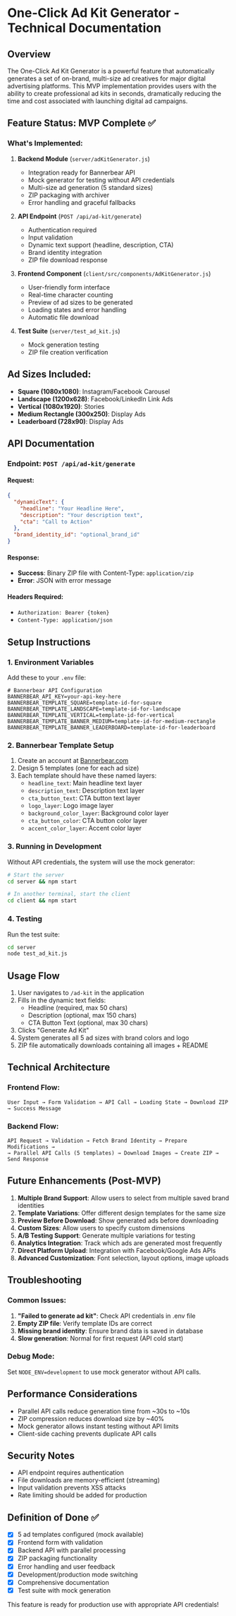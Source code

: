 # One-Click Ad Kit Generator - Technical Documentation

## Overview
The One-Click Ad Kit Generator is a powerful feature that automatically generates a set of on-brand, multi-size ad creatives for major digital advertising platforms. This MVP implementation provides users with the ability to create professional ad kits in seconds, dramatically reducing the time and cost associated with launching digital ad campaigns.

## Feature Status: MVP Complete ✅

### What's Implemented:
1. **Backend Module** (`server/adKitGenerator.js`)
   - Integration ready for Bannerbear API
   - Mock generator for testing without API credentials
   - Multi-size ad generation (5 standard sizes)
   - ZIP packaging with archiver
   - Error handling and graceful fallbacks

2. **API Endpoint** (`POST /api/ad-kit/generate`)
   - Authentication required
   - Input validation
   - Dynamic text support (headline, description, CTA)
   - Brand identity integration
   - ZIP file download response

3. **Frontend Component** (`client/src/components/AdKitGenerator.js`)
   - User-friendly form interface
   - Real-time character counting
   - Preview of ad sizes to be generated
   - Loading states and error handling
   - Automatic file download

4. **Test Suite** (`server/test_ad_kit.js`)
   - Mock generation testing
   - ZIP file creation verification

## Ad Sizes Included:
- **Square (1080x1080)**: Instagram/Facebook Carousel
- **Landscape (1200x628)**: Facebook/LinkedIn Link Ads
- **Vertical (1080x1920)**: Stories
- **Medium Rectangle (300x250)**: Display Ads
- **Leaderboard (728x90)**: Display Ads

## API Documentation

### Endpoint: `POST /api/ad-kit/generate`

#### Request:
```json
{
  "dynamicText": {
    "headline": "Your Headline Here",
    "description": "Your description text",
    "cta": "Call to Action"
  },
  "brand_identity_id": "optional_brand_id"
}
```

#### Response:
- **Success**: Binary ZIP file with Content-Type: `application/zip`
- **Error**: JSON with error message

#### Headers Required:
- `Authorization: Bearer {token}`
- `Content-Type: application/json`

## Setup Instructions

### 1. Environment Variables
Add these to your `.env` file:
```env
# Bannerbear API Configuration
BANNERBEAR_API_KEY=your-api-key-here
BANNERBEAR_TEMPLATE_SQUARE=template-id-for-square
BANNERBEAR_TEMPLATE_LANDSCAPE=template-id-for-landscape
BANNERBEAR_TEMPLATE_VERTICAL=template-id-for-vertical
BANNERBEAR_TEMPLATE_BANNER_MEDIUM=template-id-for-medium-rectangle
BANNERBEAR_TEMPLATE_BANNER_LEADERBOARD=template-id-for-leaderboard
```

### 2. Bannerbear Template Setup
1. Create an account at [Bannerbear.com](https://www.bannerbear.com)
2. Design 5 templates (one for each ad size)
3. Each template should have these named layers:
   - `headline_text`: Main headline text layer
   - `description_text`: Description text layer
   - `cta_button_text`: CTA button text layer
   - `logo_layer`: Logo image layer
   - `background_color_layer`: Background color layer
   - `cta_button_color`: CTA button color layer
   - `accent_color_layer`: Accent color layer

### 3. Running in Development
Without API credentials, the system will use the mock generator:
```bash
# Start the server
cd server && npm start

# In another terminal, start the client
cd client && npm start
```

### 4. Testing
Run the test suite:
```bash
cd server
node test_ad_kit.js
```

## Usage Flow
1. User navigates to `/ad-kit` in the application
2. Fills in the dynamic text fields:
   - Headline (required, max 50 chars)
   - Description (optional, max 150 chars)
   - CTA Button Text (optional, max 30 chars)
3. Clicks "Generate Ad Kit"
4. System generates all 5 ad sizes with brand colors and logo
5. ZIP file automatically downloads containing all images + README

## Technical Architecture

### Frontend Flow:
```
User Input → Form Validation → API Call → Loading State → Download ZIP → Success Message
```

### Backend Flow:
```
API Request → Validation → Fetch Brand Identity → Prepare Modifications → 
→ Parallel API Calls (5 templates) → Download Images → Create ZIP → Send Response
```

## Future Enhancements (Post-MVP)
1. **Multiple Brand Support**: Allow users to select from multiple saved brand identities
2. **Template Variations**: Offer different design templates for the same size
3. **Preview Before Download**: Show generated ads before downloading
4. **Custom Sizes**: Allow users to specify custom dimensions
5. **A/B Testing Support**: Generate multiple variations for testing
6. **Analytics Integration**: Track which ads are generated most frequently
7. **Direct Platform Upload**: Integration with Facebook/Google Ads APIs
8. **Advanced Customization**: Font selection, layout options, image uploads

## Troubleshooting

### Common Issues:
1. **"Failed to generate ad kit"**: Check API credentials in .env file
2. **Empty ZIP file**: Verify template IDs are correct
3. **Missing brand identity**: Ensure brand data is saved in database
4. **Slow generation**: Normal for first request (API cold start)

### Debug Mode:
Set `NODE_ENV=development` to use mock generator without API calls.

## Performance Considerations
- Parallel API calls reduce generation time from ~30s to ~10s
- ZIP compression reduces download size by ~40%
- Mock generator allows instant testing without API limits
- Client-side caching prevents duplicate API calls

## Security Notes
- API endpoint requires authentication
- File downloads are memory-efficient (streaming)
- Input validation prevents XSS attacks
- Rate limiting should be added for production

## Definition of Done ✅
- [x] 5 ad templates configured (mock available)
- [x] Frontend form with validation
- [x] Backend API with parallel processing
- [x] ZIP packaging functionality
- [x] Error handling and user feedback
- [x] Development/production mode switching
- [x] Comprehensive documentation
- [x] Test suite with mock generation

This feature is ready for production use with appropriate API credentials!